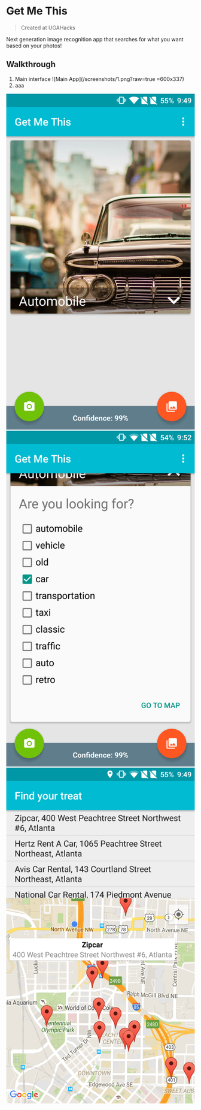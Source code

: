 # Get Me This

> Created at UGAHacks

Next generation image recognition app that searches for what you want based on your photos!

## Walkthrough

1. Main interface
![Main App](/screenshots/1.png?raw=true =600x337) 
2. aaa


![With photos loaded](/assets/MainWithPhoto.png?raw=true)
![More options](/assets/MainWithPhotoOptions.png?raw=true)
![Map](/assets/Map.png?raw=true)